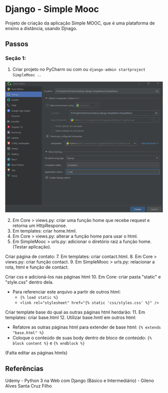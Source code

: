 # Django - Simple Mooc

Projeto de criação da aplicação Simple MOOC, que é uma plataforma de ensino a distância, usando Djnago.

## Passos

### Seção 1:
1. Criar projeto no PyCharm ou com ou `django-admin startproject SimpleMooc .`.

![Pycharm-Create-SimpleMooc](imgs/PyCharm-Django-Starter.png)

2. Em Core > views.py: criar uma função home que recebe request e retorna um HttpResponse.
3. Em templates: criar home.html.
4. Em Core > views.py: alterar a função home para usar o html.
5. Em SimpleMooc > urls.py: adicionar o diretório raiz a função home. (Testar aplicação).

Criar página de contato:
7. Em templates: criar contact.html.
8. Em Core > views.py: criar função contact.
9. Em SimpleMooc > urls.py: relacionar a rota, html e função de contact.

Criar css e adicioná-los nas páginas html 
10. Em Core: criar pasta "static" e "style.css" dentro dela.
   - Para referenciar este arquivo a partir de outros html: 
     - `{% load static %}`
     - `<link rel="stylesheet" href="{% static 'css/styles.css' %}" />`

Criar template base do qual as outras páginas html herdarão:
11. Em templates: criar base.html
12. Utilizar base.hmtl em outros html:
- Refatore as outras páginas html para extender de base html:  `{% extends "base.html" %}`
- Coloque o conteúdo de suas body dentro de bloco de conteúdo: `{% block content %}` e `{% endblock %}`

(Falta editar as páginas htmls)

## Referências
Udemy - Python 3 na Web com Django (Básico e Intermediário) - Gileno Alves Santa Cruz Filho
